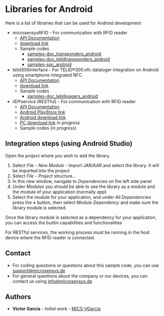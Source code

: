 # Libraries for Android
Here is a list of libraries that can be used for Android development

* microsensysRFID - For communication with RFID reader
    * [API Documentation](https://www.microsensys.de/downloads/DevSamples/Libraries/Android/microsensysRFID%20-%20aar%20library/APIDoc%20MicroSensys%20iID3000%20Java%20API%20-%20Android%20E6_11.pdf)
    * [download link](https://www.microsensys.de/downloads/DevSamples/Libraries/Android/microsensysRFID%20-%20aar%20library/)
    * Sample codes
        * [samples-doc_transponders_android](https://github.com/Micro-Sensys/samples-doc_transponders_android)
        * [samples-doc_telidtransponders_android](https://github.com/Micro-Sensys/samples-doc_telidtransponders_android)
        * [samples-spc_android](https://github.com/Micro-Sensys/samples-spc_android)
* telid300interface - For TELID®300.nfc dataloger integration on Android using smartphone integrated NFC
    * [API Documentation](https://www.microsensys.de/downloads/DevSamples/Libraries/Android/TELID300nfc%20-%20aar%20library/APIDoc%20TELID300nfc%20%20Java%20API%20-%20Android%20E11.pdf)
    * [download link](https://www.microsensys.de/downloads/DevSamples/Libraries/Android/TELID300nfc%20-%20aar%20library/)
    * Sample codes
        * [samples-doc_telidloggers_android](https://github.com/Micro-Sensys/samples-doc_telidloggers_android)
* iID®service (RESTful) - For communication with RFID reader
    * [API Documentation](https://www.microsensys.de/downloads/DevSamples/Libraries/Windows/iIDservice%20-%20RESTful/APIDoc_iIDservice_1.3_E.pdf)
    * [Android PlayStore link](https://play.google.com/store/apps/details?id=de.microsensys.iidservice)
    * [Android download link](https://www.microsensys.de/downloads/DevSamples/Libraries/Android/iIDservice%20-%20RESTful/iID%c2%aeservice_v1.3.apk)
    * [PC download link](https://www.microsensys.de/en/contacts/) *in progress*
    * Sample codes (*in progress*)


## Integration steps (using Android Studio)
Open the project where you wish to add the library.
1. Select *File* - *New Module* - *Import JAR/AAR* and select the library. It will be imported into the project
2. Select *File* - *Project structure...*
3. In this new window, navigate to *Dependencies* on the left side panel
4. Under *Modules* you should be able to see the library as a module and the module of your application (normally *app*)
5. Select the module for your application, and under *All Dependencies* press the **+** button, then select *Module Dependency* and make sure the library module is selected.

Once the library module is selected as a dependency for your application, you can access the builtin capabilities and functionalities

For RESTful services, the working process must be running in the host device where the RFID reader is connected.

## Contact
* For coding questions or questions about this sample code, you can use [support@microsensys.de](mailto:support@microsensys.de)
* For general questions about the company or our devices, you can contact us using [info@microsensys.de](mailto:info@microsensys.de)

## Authors

* **Victor Garcia** - *Initial work* - [MICS-VGarcia](https://github.com/MICS-VGarcia/)
